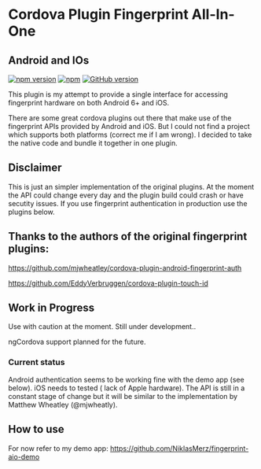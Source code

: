 # Cordova Plugin Fingerprint All-In-One
## **A**ndroid and **IO**s

[![npm version](https://badge.fury.io/js/cordova-plugin-fingerprint-aio.svg)](https://badge.fury.io/js/cordova-plugin-fingerprint-aio)
[![npm](https://img.shields.io/npm/dt/cordova-plugin-fingerprint-aio.svg?maxAge=2592000)]()
[![GitHub version](https://badge.fury.io/gh/niklasmerz%2Fcordova-plugin-fingerprint-aio.svg)](https://badge.fury.io/gh/niklasmerz%2Fcordova-plugin-fingerprint-aio)

This plugin is my attempt to provide a single interface for accessing fingerprint hardware on both Android 6+ and iOS.

There are some great cordova plugins out there that make use of the fingerprint APIs provided by Android and iOS. But I could not find a project which supports both platforms (correct me if I am wrong). I decided to take the native code and bundle it together in one plugin.

## Disclaimer
This is just an simpler implementation of the original plugins. At the moment the API could change every day and the plugin build could crash or have secutity issues. If you use fingerprint authentication in production use the plugins below.

## Thanks to the authors of the original fingerprint plugins:

https://github.com/mjwheatley/cordova-plugin-android-fingerprint-auth

https://github.com/EddyVerbruggen/cordova-plugin-touch-id

## Work in Progress
Use with caution at the moment. Still under development..

ngCordova support planned for the future.

### Current status
Android authentication seems to be working fine with the demo app (see below). iOS needs to tested ( lack of Apple hardware).
The API is still in a constant stage of change but it will be similar to the implementation by Matthew Wheatley (@mjwheatly).

## How to use

For now refer to my demo app: https://github.com/NiklasMerz/fingerprint-aio-demo
